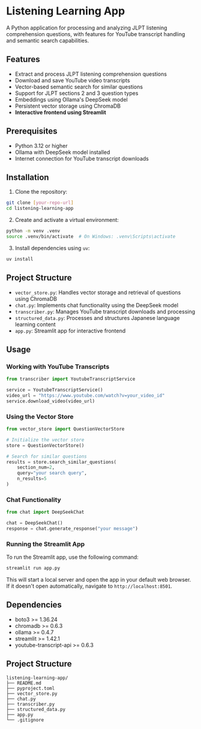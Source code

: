 # Listening Learning App

A Python application for processing and analyzing JLPT listening comprehension questions, with features for YouTube transcript handling and semantic search capabilities.

## Features

- Extract and process JLPT listening comprehension questions
- Download and save YouTube video transcripts
- Vector-based semantic search for similar questions
- Support for JLPT sections 2 and 3 question types
- Embeddings using Ollama's DeepSeek model
- Persistent vector storage using ChromaDB
- **Interactive frontend using Streamlit**

## Prerequisites

- Python 3.12 or higher
- Ollama with DeepSeek model installed
- Internet connection for YouTube transcript downloads

## Installation

1. Clone the repository:
```bash
git clone [your-repo-url]
cd listening-learning-app
```

2. Create and activate a virtual environment:
```bash
python -m venv .venv
source .venv/bin/activate  # On Windows: .venv\Scripts\activate
```

3. Install dependencies using `uv`:
```bash
uv install
```

## Project Structure

- `vector_store.py`: Handles vector storage and retrieval of questions using ChromaDB
- `chat.py`: Implements chat functionality using the DeepSeek model
- `transcriber.py`: Manages YouTube transcript downloads and processing
- `structured_data.py`: Processes and structures Japanese language learning content
- `app.py`: Streamlit app for interactive frontend

## Usage

### Working with YouTube Transcripts

```python
from transcriber import YoutubeTranscriptService

service = YoutubeTranscriptService()
video_url = "https://www.youtube.com/watch?v=your_video_id"
service.download_video(video_url)
```

### Using the Vector Store

```python
from vector_store import QuestionVectorStore

# Initialize the vector store
store = QuestionVectorStore()

# Search for similar questions
results = store.search_similar_questions(
    section_num=2,
    query="your search query",
    n_results=5
)
```

### Chat Functionality

```python
from chat import DeepSeekChat

chat = DeepSeekChat()
response = chat.generate_response("your message")
```

### Running the Streamlit App

To run the Streamlit app, use the following command:

```bash
streamlit run app.py
```

This will start a local server and open the app in your default web browser. If it doesn't open automatically, navigate to `http://localhost:8501`.

## Dependencies

- boto3 >= 1.36.24
- chromadb >= 0.6.3
- ollama >= 0.4.7
- streamlit >= 1.42.1
- youtube-transcript-api >= 0.6.3

## Project Structure

```
listening-learning-app/
├── README.md
├── pyproject.toml
├── vector_store.py
├── chat.py
├── transcriber.py
├── structured_data.py
├── app.py
└── .gitignore
```

